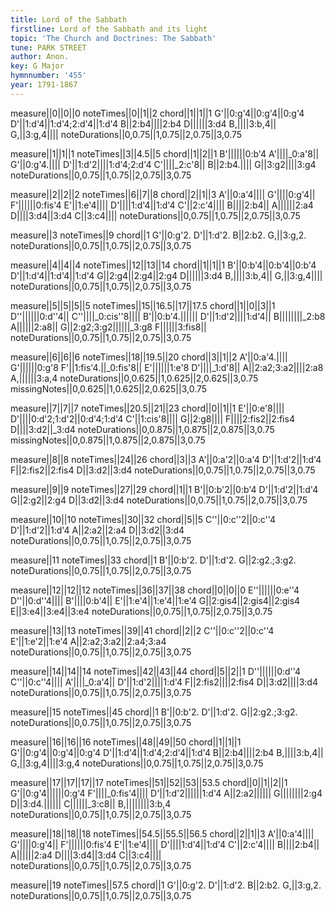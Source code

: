 ```yaml
---
title: Lord of the Sabbath
firstline: Lord of the Sabbath and its light
topic: 'The Church and Doctrines: The Sabbath'
tune: PARK STREET
author: Anon.
key: G Major
hymnnumber: '455'
year: 1791-1867
---
```

measure||0||0||0
noteTimes||0||1||2
chord||1||1||1
G'||0:g'4||0:g'4||0:g'4
D'||1:d'4||1:d'4;2:d'4||1:d'4
B||2:b4||||2:b4
D||||||3:d4
B,||||3:b,4||
G,||3:g,4||||
noteDurations||0,0.75||1,0.75||2,0.75||3,0.75

measure||1||1||1
noteTimes||3||4.5||5
chord||1||2||1
B'||||||0:b'4
A'||||_0:a'8||
G'||0:g'4.||||
D'||1:d'2||||1:d'4;2:d'4
C'||||_2:c'8||
B||2:b4.||||
G||3:g2||||3:g4
noteDurations||0,0.75||1,0.75||2,0.75||3,0.75

measure||2||2||2
noteTimes||6||7||8
chord||2||1||3
A'||0:a'4||||
G'||||0:g'4||
F'||||||0:fis'4
E'||1:e'4||||
D'||||1:d'4||1:d'4
C'||2:c'4||||
B||||2:b4||
A||||||2:a4
D||||3:d4||3:d4
C||3:c4||||
noteDurations||0,0.75||1,0.75||2,0.75||3,0.75

measure||3
noteTimes||9
chord||1
G'||0:g'2.
D'||1:d'2.
B||2:b2.
G,||3:g,2.
noteDurations||0,0.75||1,0.75||2,0.75||3,0.75

measure||4||4||4
noteTimes||12||13||14
chord||1||1||1
B'||0:b'4||0:b'4||0:b'4
D'||1:d'4||1:d'4||1:d'4
G||2:g4||2:g4||2:g4
D||||||3:d4
B,||||3:b,4||
G,||3:g,4||||
noteDurations||0,0.75||1,0.75||2,0.75||3,0.75

measure||5||5||5||5
noteTimes||15||16.5||17||17.5
chord||1||0||3||1
D''||||||0:d''4||
C''||||_0:cis''8||||
B'||0:b'4.||||||
D'||1:d'2||||1:d'4||
B||||||||_2:b8
A||||||2:a8||
G||2:g2;3:g2||||||_3:g8
F||||||3:fis8||
noteDurations||0,0.75||1,0.75||2,0.75||3,0.75

measure||6||6||6
noteTimes||18||19.5||20
chord||3||1||2
A'||0:a'4.||||
G'||||||0:g'8
F'||1:fis'4.||_0:fis'8||
E'||||||1:e'8
D'||||_1:d'8||
A||2:a2;3:a2||||2:a8
A,||||||3:a,4
noteDurations||0,0.625||1,0.625||2,0.625||3,0.75
missingNotes||0,0.625||1,0.625||2,0.625||3,0.75

measure||7||7||7
noteTimes||20.5||21||23
chord||0||1||1
E'||0:e'8||||
D'||||0:d'2;1:d'2||0:d'4;1:d'4
C'||1:cis'8||||
G||2:g8||||
F||||2:fis2||2:fis4
D||||3:d2||_3:d4
noteDurations||0,0.875||1,0.875||2,0.875||3,0.75
missingNotes||0,0.875||1,0.875||2,0.875||3,0.75

measure||8||8
noteTimes||24||26
chord||3||3
A'||0:a'2||0:a'4
D'||1:d'2||1:d'4
F||2:fis2||2:fis4
D||3:d2||3:d4
noteDurations||0,0.75||1,0.75||2,0.75||3,0.75

measure||9||9
noteTimes||27||29
chord||1||1
B'||0:b'2||0:b'4
D'||1:d'2||1:d'4
G||2:g2||2:g4
D||3:d2||3:d4
noteDurations||0,0.75||1,0.75||2,0.75||3,0.75

measure||10||10
noteTimes||30||32
chord||5||5
C''||0:c''2||0:c''4
D'||1:d'2||1:d'4
A||2:a2||2:a4
D||3:d2||3:d4
noteDurations||0,0.75||1,0.75||2,0.75||3,0.75

measure||11
noteTimes||33
chord||1
B'||0:b'2.
D'||1:d'2.
G||2:g2.;3:g2.
noteDurations||0,0.75||1,0.75||2,0.75||3,0.75

measure||12||12||12
noteTimes||36||37||38
chord||0||0||0
E''||||||0:e''4
D''||0:d''4||||
B'||||0:b'4||
E'||1:e'4||1:e'4||1:e'4
G||2:gis4||2:gis4||2:gis4
E||3:e4||3:e4||3:e4
noteDurations||0,0.75||1,0.75||2,0.75||3,0.75

measure||13||13
noteTimes||39||41
chord||2||2
C''||0:c''2||0:c''4
E'||1:e'2||1:e'4
A||2:a2;3:a2||2:a4;3:a4
noteDurations||0,0.75||1,0.75||2,0.75||3,0.75

measure||14||14||14
noteTimes||42||43||44
chord||5||2||1
D''||||||0:d''4
C''||0:c''4||||
A'||||_0:a'4||
D'||1:d'2||||1:d'4
F||2:fis2||||2:fis4
D||3:d2||||3:d4
noteDurations||0,0.75||1,0.75||2,0.75||3,0.75

measure||15
noteTimes||45
chord||1
B'||0:b'2.
D'||1:d'2.
G||2:g2.;3:g2.
noteDurations||0,0.75||1,0.75||2,0.75||3,0.75

measure||16||16||16
noteTimes||48||49||50
chord||1||1||1
G'||0:g'4||0:g'4||0:g'4
D'||1:d'4||1:d'4;2:d'4||1:d'4
B||2:b4||||2:b4
B,||||3:b,4||
G,||3:g,4||||3:g,4
noteDurations||0,0.75||1,0.75||2,0.75||3,0.75

measure||17||17||17||17
noteTimes||51||52||53||53.5
chord||0||1||2||1
G'||0:g'4||||||0:g'4
F'||||_0:fis'4||||
D'||1:d'2||||||1:d'4
A||2:a2||||||
G||||||||2:g4
D||3:d4.||||||
C||||||_3:c8||
B,||||||||3:b,4
noteDurations||0,0.75||1,0.75||2,0.75||3,0.75

measure||18||18||18
noteTimes||54.5||55.5||56.5
chord||2||1||3
A'||0:a'4||||
G'||||0:g'4||
F'||||||0:fis'4
E'||1:e'4||||
D'||||1:d'4||1:d'4
C'||2:c'4||||
B||||2:b4||
A||||||2:a4
D||||3:d4||3:d4
C||3:c4||||
noteDurations||0,0.75||1,0.75||2,0.75||3,0.75

measure||19
noteTimes||57.5
chord||1
G'||0:g'2.
D'||1:d'2.
B||2:b2.
G,||3:g,2.
noteDurations||0,0.75||1,0.75||2,0.75||3,0.75

